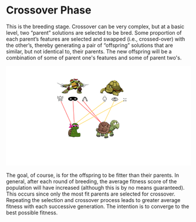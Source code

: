 # Crossover Phase

This is the breeding stage. Crossover can be very complex, but at a basic level, two “parent” solutions are selected to be bred. Some proportion of each parent’s features are selected and swapped \(i.e., crossed-over\) with the other’s, thereby generating a pair of “offspring” solutions that are similar, but not identical to, their parents. The new offspring will be a combination of some of parent one's features and some of parent two's.

![](../../.gitbook/assets/crossover%20%282%29.png)

The goal, of course, is for the offspring to be fitter than their parents. In general, after each round of breeding, the average fitness score of the population will have increased \(although this is by no means guaranteed\). This occurs since only the most fit parents are selected for crossover. Repeating the selection and crossover process leads to greater average fitness with each successive generation. The intention is to converge to the best possible fitness.

